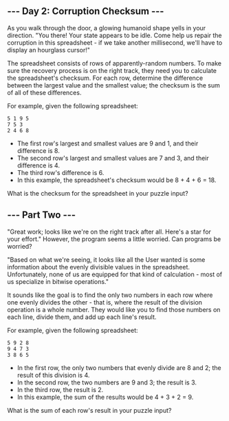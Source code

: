 ## --- Day 2: Corruption Checksum ---

As you walk through the door, a glowing humanoid shape yells in your direction.
"You there! Your state appears to be idle. Come help us repair the corruption in
this spreadsheet - if we take another millisecond, we'll have to display an
hourglass cursor!"

The spreadsheet consists of rows of apparently-random numbers. To make sure the
recovery process is on the right track, they need you to calculate the
spreadsheet\'s checksum. For each row, determine the difference between the
largest value and the smallest value; the checksum is the sum of all of these
differences.

For example, given the following spreadsheet:
```
5 1 9 5
7 5 3
2 4 6 8
```
- The first row's largest and smallest values are 9 and 1, and their difference is 8.
- The second row's largest and smallest values are 7 and 3, and their difference is 4.
- The third row's difference is 6.
- In this example, the spreadsheet\'s checksum would be 8 + 4 + 6 = 18.

What is the checksum for the spreadsheet in your puzzle input?

## --- Part Two ---

"Great work; looks like we're on the right track after all. Here's a star for
your effort." However, the program seems a little worried. Can programs be
worried?

"Based on what we're seeing, it looks like all the User wanted is some
information about the evenly divisible values in the spreadsheet. Unfortunately,
none of us are equipped for that kind of calculation - most of us specialize in
bitwise operations."

It sounds like the goal is to find the only two numbers in each row where one
evenly divides the other - that is, where the result of the division operation
is a whole number. They would like you to find those numbers on each line,
divide them, and add up each line's result.

For example, given the following spreadsheet:
```
5 9 2 8
9 4 7 3
3 8 6 5
```
- In the first row, the only two numbers that evenly divide are 8 and 2; the result of this division is 4.
- In the second row, the two numbers are 9 and 3; the result is 3.
- In the third row, the result is 2.
- In this example, the sum of the results would be 4 + 3 + 2 = 9.

What is the sum of each row's result in your puzzle input?
